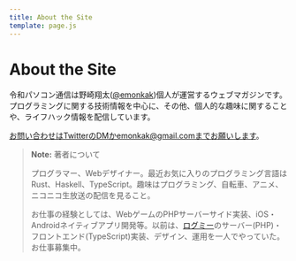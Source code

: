 ```yaml
---
title: About the Site
template: page.js
---
```


# About the Site

令和パソコン通信は野崎翔太([@emonkak](https://twitter.com/emonkak))個人が運営するウェブマガジンです。プログラミングに関する技術情報を中心に、その他、個人的な趣味に関することや、ライフハック情報を配信しています。

お問い合わせはTwitterのDMかemonkak@gmail.comまでお願いします。

> **Note:** 著者について
>
> プログラマー、Webデザイナー。最近お気に入りのプログラミング言語はRust、Haskell、TypeScript。趣味はプログラミング、自転車、アニメ、ニコニコ生放送の配信を見ること。
>
> お仕事の経験としては、WebゲームのPHPサーバーサイド実装、iOS・Androidネイティブアプリ開発等。以前は、[ログミー](https://logmi.jp)のサーバー(PHP)・フロントエンド(TypeScript)実装、デザイン、運用を一人でやっていた。お仕事募集中。
